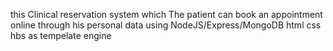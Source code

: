 this  Clinical reservation system which The patient can book an appointment online through his personal data
 using  NodeJS/Express/MongoDB html css hbs as tempelate engine
